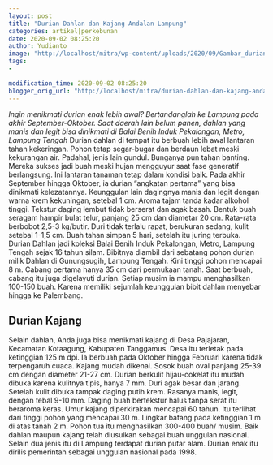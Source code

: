 ```yaml
---
layout: post
title: "Durian Dahlan dan Kajang Andalan Lampung"
categories: artikel|perkebunan
date: 2020-09-02 08:25:20
author: Yudianto
image: "http://localhost/mitra/wp-content/uploads/2020/09/Gambar_durian-kajang_1280x757.jpeg"
tags:
- 

modification_time: 2020-09-02 08:25:20
blogger_orig_url: "http://localhost/mitra/durian-dahlan-dan-kajang-andalan.html"
---
```


<em>Ingin menikmati durian enak lebih awal? Bertandanglah ke Lampung pada akhir September-Oktober. Saat daerah lain belum panen, dahlan yang manis dan legit bisa dinikmati di Balai Benih Induk Pekalongan, Metro, Lampung Tengah</em>
Durian dahlan di tempat itu berbuah lebih awal lantaran tahan kekeringan. Pohon tetap segar-bugar dan berdaun lebat meski kekurangan air. Padahal, jenis lain gundul. Bunganya pun tahan banting. Mereka sukses jadi buah meski hujan mengguyur saat fase generatif berlangsung. Ini lantaran tanaman tetap dalam kondisi baik. Pada akhir September hingga Oktober, ia durian “angkatan pertama” yang bisa dinikmati kelezatannya.
Keunggulan lain dagingnya manis dan legit dengan warna krem kekuningan, setebal 1 cm. Aroma tajam tanda kadar alkohol tinggi. Tekstur daging lembut tidak berserat dan agak basah. Bentuk buah seragam hampir bulat telur, panjang 25 cm dan diametar 20 cm. Rata-rata berbobot 2,5-3 kg/butir. Duri tidak terlalu rapat, berukuran sedang, kulit setebal 1-1,5 cm. Buah tahan simpan 5 hari, setelah itu juring terbuka.
Durian Dahlan jadi koleksi Balai Benih Induk Pekalongan, Metro, Lampung Tengah sejak 16 tahun silam. Bibitnya diambil dari sebatang pohon durian milik Dahlan di Gunungsugih, Lampung Tengah. Kini tinggi pohon mencapai 8 m. Cabang pertama hanya 35 cm dari permukaan tanah. Saat berbuah, cabang itu juga digelayuti durian. Setiap musim ia mampu menghasilkan 100-150 buah. Karena memiliki sejumlah keunggulan bibit dahlan menyebar hingga ke Palembang.
<h2>Durian Kajang</h2>
Selain dahlan, Anda juga bisa menikmati kajang di Desa Pajajaran, Kecamatan Kotaagung, Kabupaten Tanggamus. Desa itu terletak pada ketinggian 125 m dpi. Ia berbuah pada Oktober hingga Februari karena tidak terpengaruh cuaca.
Kajang mudah dikenal. Sosok buah oval panjang 25-39 cm dengan diameter 21-27 cm. Durian berkulit hijau-cokelat itu mudah dibuka karena kulitnya tipis, hanya 7 mm. Duri agak besar dan jarang. Setelah kulit dibuka tampak daging putih krem. Rasanya manis, legit, dengan tebal 9-10 mm. Daging buah bertekstur halus tanpa serat itu beraroma keras.
Umur kajang diperkirakan mencapai 60 tahun. Itu terlihat dari tinggi pohon yang mencapai 30 m. Lingkar batang pada ketinggian 1 m di atas tanah 2 m. Pohon tua itu menghasilkan 300-400 buah/ musim.
Baik dahlan maupun kajang telah diusulkan sebagai buah unggulan nasional. Selain dua jenis itu di Lampung terdapat durian putar alam. Durian enak itu dirilis pemerintah sebagai unggulan nasional pada 1998.
